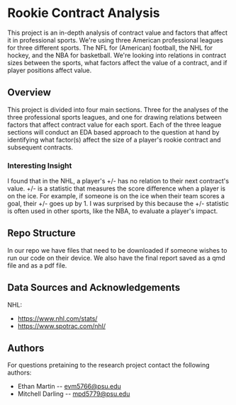 # Rookie Contract Analysis

This project is an in-depth analysis of contract value and factors that affect it in professional sports. We're using three American professional leagues for three different sports. The NFL for (American) football, the NHL for hockey, and the NBA for basketball. We're looking into relations in contract sizes between the sports, what factors affect the value of a contract, and if player positions affect value.

## Overview

This project is divided into four main sections. Three for the analyses of the three professional sports leagues, and one for drawing relations between factors that affect contract value for each sport. Each of the three league sections will conduct an EDA based approach to the question at hand by identifying what factor(s) affect the size of a player's rookie contract and subsequent contracts.

### Interesting Insight

I found that in the NHL, a player's +/- has no relation to their next contract's value. +/- is a statistic that measures the score difference when a player is on the ice. For example, if someone is on the ice when their team scores a goal, their +/- goes up by 1. I was surprised by this because the +/- statistic is often used in other sports, like the NBA, to evaluate a player's impact.

## Repo Structure

In our repo we have files that need to be downloaded if someone wishes to run our code on their device. We also have the final report saved as a qmd file and as a pdf file.

## Data Sources and Acknowledgements

NHL:
- https://www.nhl.com/stats/
- https://www.spotrac.com/nhl/

## Authors

For questions pretaining to the research project contact the following authors:
- Ethan Martin -- evm5766@psu.edu
- Mitchell Darling -- mpd5779@psu.edu
